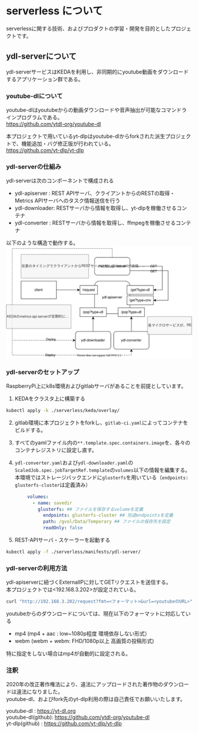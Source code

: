 # serverless について

serverlessに関する技術、およびプロダクトの学習・開発を目的としたプロジェクトです。

## ydl-serverについて  
ydl-serverサービスはKEDAを利用し、非同期的にyoutube動画をダウンロードするアプリケーション群である。  

### youtube-dlについて  
youtube-dlはyoutubeからの動画ダウンロードや音声抽出が可能なコマンドラインプログラムである。  
https://github.com/ytdl-org/youtube-dl  

本プロジェクトで用いているyt-dlpはyoutube-dlからforkされた派生プロジェクトで、機能追加・バグ修正版が行われている。  
https://github.com/yt-dlp/yt-dlp

### ydl-serverの仕組み

ydl-serverは次のコンポーネントで構成される  
- ydl-apiserver : REST APIサーバ、クライアントからのRESTの取得・Metrics APIサーバへのタスク情報送信を行う  
- ydl-downloader: RESTサーバから情報を取得し、yt-dlpを稼働させるコンテナ  
- ydl-converter : RESTサーバから情報を取得し、ffmpegを稼働させるコンテナ

以下のような構造で動作する。  
![ydl](./ydl-server.drawio.svg)

### ydl-serverのセットアップ  
RaspberryPi上にk8s環境およびgitlabサーバがあることを前提としています。

1) KEDAをクラスタ上に構築する
```sh 
kubectl apply -k ./serverless/keda/overlay/
```

2) gitlab環境に本プロジェクトをforkし、`gitlab-ci.yaml`によってコンテナをビルドする。  

3) すべてのyamlファイル内の`**.template.spec.containers.image`を、各々のコンテナレジストリに設定し直す。

4) `ydl-converter.yaml`および`ydl-downloader.yaml`の`ScaledJob.spec.jobTargetRef.template`の`volumes`以下の情報を編集する。  
本環境ではストレージバックエンドに`glusterfs`を用いている（`endpoints: glusterfs-cluster`は定義済み）
```yaml
        volumes:
          - name: savedir
            glusterfs: ## ファイルを保存するvolumeを定義
              endpoints: glusterfs-cluster ## 別途endpointsを定義
              path: /gvol/Data/Temporary ## ファイルの保存先を設定
              readOnly: false
```

5) REST-APIサーバ・スケーラーを起動する
```sh
kubectl apply -f ./serverless/manifests/ydl-server/
```

### ydl-serverの利用方法

ydl-apiserverに紐づくExternalIPに対してGETリクエストを送信する。  
本プロジェクトでは<192.168.3.202>が設定されている。  
```sh
curl "http://192.168.3.202/request?fmt=<フォーマット>&url=<youtubeのURL>"
```

youtubeからのダウンロードについては、現在以下のフォーマットに対応している  
- mp4  (mp4 + aac  : low~1080p程度 環境依存しない形式）  
- webm (webm + webm: FHD/1080p以上 高画質の投稿形式)  

特に指定をしない場合はmp4が自動的に設定される。  

### 注釈  

2020年の改正著作権法により、違法にアップロードされた著作物のダウンロードは違法になりました。  
youtube-dl、およびfork先のyt-dlp利用の際は自己責任でお願いいたします。

youtube-dl        : https://yt-dl.org  
youtube-dl(github): https://github.com/ytdl-org/youtube-dl  
yt-dlp(github)    : https://github.com/yt-dlp/yt-dlp
